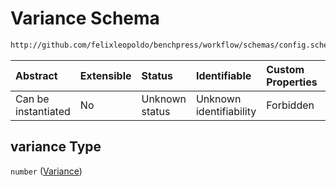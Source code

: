 # Variance Schema

```txt
http://github.com/felixleopoldo/benchpress/workflow/schemas/config.schema.json#/definitions/notears_dag_sampling/properties/variance
```



| Abstract            | Extensible | Status         | Identifiable            | Custom Properties | Additional Properties | Access Restrictions | Defined In                                                        |
| :------------------ | :--------- | :------------- | :---------------------- | :---------------- | :-------------------- | :------------------ | :---------------------------------------------------------------- |
| Can be instantiated | No         | Unknown status | Unknown identifiability | Forbidden         | Allowed               | none                | [config.schema.json\*](config.schema.json "open original schema") |

## variance Type

`number` ([Variance](config-definitions-notears_dag_sampling-item-properties-variance.md))
